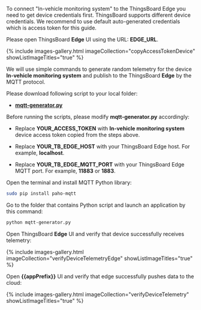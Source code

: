 To connect "In-vehicle monitoring system" to the ThingsBoard Edge you need to get device credentials first.
ThingsBoard supports different device credentials. We recommend to use default auto-generated credentials which is access token for this guide.

Please open ThingsBoard **Edge** UI using the URL: **EDGE_URL**.

{% include images-gallery.html imageCollection="copyAccessTokenDevice" showListImageTitles="true" %}

We will use simple commands to generate random telemetry for the device **In-vehicle monitoring system** and publish to the ThingsBoard **Edge** by the MQTT protocol.

Please download following script to your local folder:
- [**mqtt-generator.py**](/docs/{{docsPrefix}}use-cases/resources/data-filtering-traffic-reduce/mqtt-generator.py)

Before running the scripts, please modify **mqtt-generator.py** accordingly:

- Replace **YOUR_ACCESS_TOKEN** with **In-vehicle monitoring system** device access token copied from the steps above. 

- Replace **YOUR_TB_EDGE_HOST** with your ThingsBoard Edge host. For example, **localhost**.

- Replace **YOUR_TB_EDGE_MQTT_PORT** with your ThingsBoard Edge MQTT port. For example, **11883** or **1883**.

Open the terminal and install MQTT Python library:
```bash
sudo pip install paho-mqtt
```

Go to the folder that contains Python script and launch an application by this command:

```bash
python mqtt-generator.py
```

Open ThingsBoard **Edge** UI and verify that device successfully receives telemetry:

{% include images-gallery.html imageCollection="verifyDeviceTelemetryEdge" showListImageTitles="true" %}

Open **{{appPrefix}}** UI and verify that edge successfully pushes data to the cloud:

{% include images-gallery.html imageCollection="verifyDeviceTelemetry" showListImageTitles="true" %}